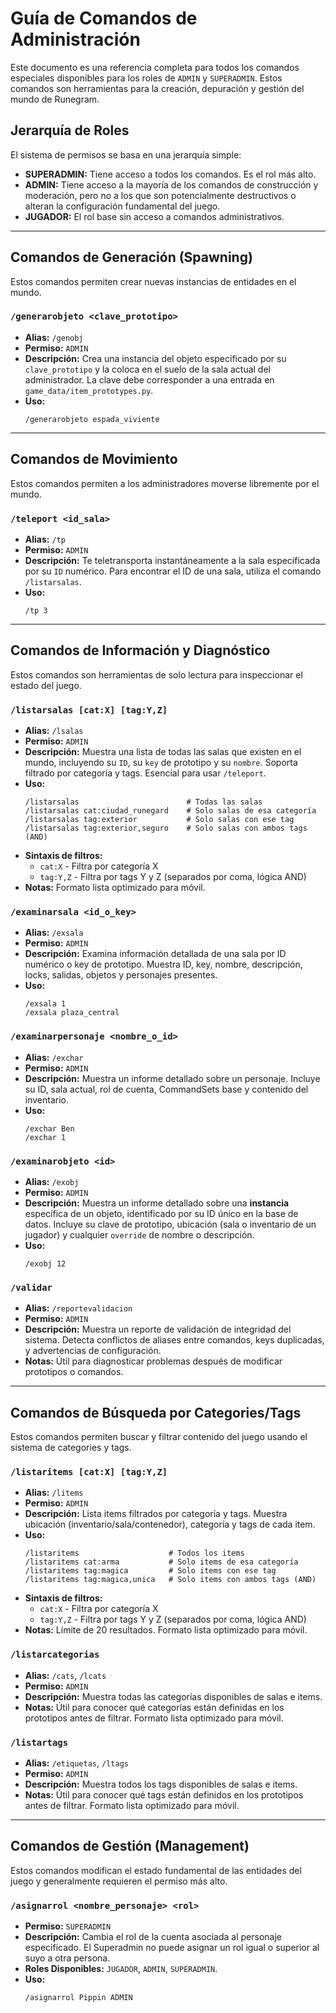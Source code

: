 # Guía de Comandos de Administración

Este documento es una referencia completa para todos los comandos especiales disponibles para los roles de `ADMIN` y `SUPERADMIN`. Estos comandos son herramientas para la creación, depuración y gestión del mundo de Runegram.

## Jerarquía de Roles

El sistema de permisos se basa en una jerarquía simple:
*   **SUPERADMIN:** Tiene acceso a todos los comandos. Es el rol más alto.
*   **ADMIN:** Tiene acceso a la mayoría de los comandos de construcción y moderación, pero no a los que son potencialmente destructivos o alteran la configuración fundamental del juego.
*   **JUGADOR:** El rol base sin acceso a comandos administrativos.

---

## Comandos de Generación (Spawning)

Estos comandos permiten crear nuevas instancias de entidades en el mundo.

### `/generarobjeto <clave_prototipo>`
*   **Alias:** `/genobj`
*   **Permiso:** `ADMIN`
*   **Descripción:** Crea una instancia del objeto especificado por su `clave_prototipo` y la coloca en el suelo de la sala actual del administrador. La clave debe corresponder a una entrada en `game_data/item_prototypes.py`.
*   **Uso:**
    ```
    /generarobjeto espada_viviente
    ```

---

## Comandos de Movimiento

Estos comandos permiten a los administradores moverse libremente por el mundo.

### `/teleport <id_sala>`
*   **Alias:** `/tp`
*   **Permiso:** `ADMIN`
*   **Descripción:** Te teletransporta instantáneamente a la sala especificada por su `ID` numérico. Para encontrar el ID de una sala, utiliza el comando `/listarsalas`.
*   **Uso:**
    ```
    /tp 3
    ```

---

## Comandos de Información y Diagnóstico

Estos comandos son herramientas de solo lectura para inspeccionar el estado del juego.

### `/listarsalas [cat:X] [tag:Y,Z]`
*   **Alias:** `/lsalas`
*   **Permiso:** `ADMIN`
*   **Descripción:** Muestra una lista de todas las salas que existen en el mundo, incluyendo su `ID`, su `key` de prototipo y su `nombre`. Soporta filtrado por categoría y tags. Esencial para usar `/teleport`.
*   **Uso:**
    ```
    /listarsalas                        # Todas las salas
    /listarsalas cat:ciudad_runegard    # Solo salas de esa categoría
    /listarsalas tag:exterior           # Solo salas con ese tag
    /listarsalas tag:exterior,seguro    # Solo salas con ambos tags (AND)
    ```
*   **Sintaxis de filtros:**
    - `cat:X` - Filtra por categoría X
    - `tag:Y,Z` - Filtra por tags Y y Z (separados por coma, lógica AND)
*   **Notas:** Formato lista optimizado para móvil.

### `/examinarsala <id_o_key>`
*   **Alias:** `/exsala`
*   **Permiso:** `ADMIN`
*   **Descripción:** Examina información detallada de una sala por ID numérico o key de prototipo. Muestra ID, key, nombre, descripción, locks, salidas, objetos y personajes presentes.
*   **Uso:**
    ```
    /exsala 1
    /exsala plaza_central
    ```

### `/examinarpersonaje <nombre_o_id>`
*   **Alias:** `/exchar`
*   **Permiso:** `ADMIN`
*   **Descripción:** Muestra un informe detallado sobre un personaje. Incluye su ID, sala actual, rol de cuenta, CommandSets base y contenido del inventario.
*   **Uso:**
    ```
    /exchar Ben
    /exchar 1
    ```

### `/examinarobjeto <id>`
*   **Alias:** `/exobj`
*   **Permiso:** `ADMIN`
*   **Descripción:** Muestra un informe detallado sobre una **instancia** específica de un objeto, identificado por su ID único en la base de datos. Incluye su clave de prototipo, ubicación (sala o inventario de un jugador) y cualquier `override` de nombre o descripción.
*   **Uso:**
    ```
    /exobj 12
    ```

### `/validar`
*   **Alias:** `/reportevalidacion`
*   **Permiso:** `ADMIN`
*   **Descripción:** Muestra un reporte de validación de integridad del sistema. Detecta conflictos de aliases entre comandos, keys duplicadas, y advertencias de configuración.
*   **Notas:** Útil para diagnosticar problemas después de modificar prototipos o comandos.

---

## Comandos de Búsqueda por Categories/Tags

Estos comandos permiten buscar y filtrar contenido del juego usando el sistema de categories y tags.

### `/listaritems [cat:X] [tag:Y,Z]`
*   **Alias:** `/litems`
*   **Permiso:** `ADMIN`
*   **Descripción:** Lista items filtrados por categoría y tags. Muestra ubicación (inventario/sala/contenedor), categoría y tags de cada item.
*   **Uso:**
    ```
    /listaritems                    # Todos los items
    /listaritems cat:arma           # Solo items de esa categoría
    /listaritems tag:magica         # Solo items con ese tag
    /listaritems tag:magica,unica   # Solo items con ambos tags (AND)
    ```
*   **Sintaxis de filtros:**
    - `cat:X` - Filtra por categoría X
    - `tag:Y,Z` - Filtra por tags Y y Z (separados por coma, lógica AND)
*   **Notas:** Límite de 20 resultados. Formato lista optimizado para móvil.

### `/listarcategorias`
*   **Alias:** `/cats`, `/lcats`
*   **Permiso:** `ADMIN`
*   **Descripción:** Muestra todas las categorías disponibles de salas e items.
*   **Notas:** Útil para conocer qué categorías están definidas en los prototipos antes de filtrar. Formato lista optimizado para móvil.

### `/listartags`
*   **Alias:** `/etiquetas`, `/ltags`
*   **Permiso:** `ADMIN`
*   **Descripción:** Muestra todos los tags disponibles de salas e items.
*   **Notas:** Útil para conocer qué tags están definidos en los prototipos antes de filtrar. Formato lista optimizado para móvil.

---

## Comandos de Gestión (Management)

Estos comandos modifican el estado fundamental de las entidades del juego y generalmente requieren el permiso más alto.

### `/asignarrol <nombre_personaje> <rol>`
*   **Permiso:** `SUPERADMIN`
*   **Descripción:** Cambia el rol de la cuenta asociada al personaje especificado. El Superadmin no puede asignar un rol igual o superior al suyo a otra persona.
*   **Roles Disponibles:** `JUGADOR`, `ADMIN`, `SUPERADMIN`.
*   **Uso:**
    ```
    /asignarrol Pippin ADMIN
    ```